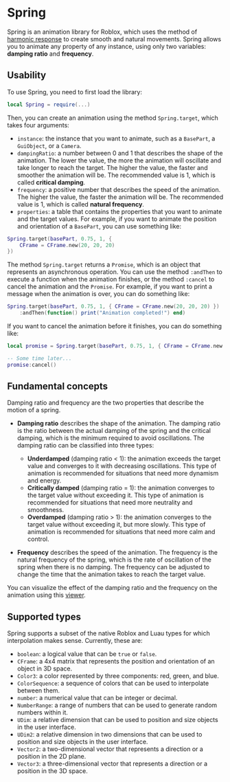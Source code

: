 # Spring

Spring is an animation library for Roblox, which uses the method of [harmonic response](https://en.wikipedia.org/wiki/Harmonic_response) to create smooth and natural movements. Spring allows you to animate any property of any instance, using only two variables: **damping ratio** and **frequency**.

## Usability

To use Spring, you need to first load the library:

```lua
local Spring = require(...)
```

Then, you can create an animation using the method `Spring.target`, which takes four arguments:

- `instance`: the instance that you want to animate, such as a `BasePart`, a `GuiObject`, or a `Camera`.
- `dampingRatio`: a number between 0 and 1 that describes the shape of the animation. The lower the value, the more the animation will oscillate and take longer to reach the target. The higher the value, the faster and smoother the animation will be. The recommended value is 1, which is called **critical damping**.
- `frequency`: a positive number that describes the speed of the animation. The higher the value, the faster the animation will be. The recommended value is 1, which is called **natural frequency**.
- `properties`: a table that contains the properties that you want to animate and the target values. For example, if you want to animate the position and orientation of a `BasePart`, you can use something like:

```lua
Spring.target(basePart, 0.75, 1, { 
    CFrame = CFrame.new(20, 20, 20) 
})
```

The method `Spring.target` returns a `Promise`, which is an object that represents an asynchronous operation. You can use the method `:andThen` to execute a function when the animation finishes, or the method `:cancel` to cancel the animation and the `Promise`. For example, if you want to print a message when the animation is over, you can do something like:

```lua
Spring.target(basePart, 0.75, 1, { CFrame = CFrame.new(20, 20, 20) })
    :andThen(function() print("Animation completed!") end)
```

If you want to cancel the animation before it finishes, you can do something like:

```lua
local promise = Spring.target(basePart, 0.75, 1, { CFrame = CFrame.new(20, 20, 20) })

-- Some time later...
promise:cancel()
```

## Fundamental concepts

Damping ratio and frequency are the two properties that describe the motion of a spring.

- **Damping ratio** describes the shape of the animation. The damping ratio is the ratio between the actual damping of the spring and the critical damping, which is the minimum required to avoid oscillations. The damping ratio can be classified into three types:

    - **Underdamped** (damping ratio < 1): the animation exceeds the target value and converges to it with decreasing oscillations. This type of animation is recommended for situations that need more dynamism and energy.
    - **Critically damped** (damping ratio = 1): the animation converges to the target value without exceeding it. This type of animation is recommended for situations that need more neutrality and smoothness.
    - **Overdamped** (damping ratio > 1): the animation converges to the target value without exceeding it, but more slowly. This type of animation is recommended for situations that need more calm and control.

- **Frequency** describes the speed of the animation. The frequency is the natural frequency of the spring, which is the rate of oscillation of the spring when there is no damping. The frequency can be adjusted to change the time that the animation takes to reach the target value.

You can visualize the effect of the damping ratio and the frequency on the animation using this [viewer](https://www.desmos.com/calculator/rzvw27ljh9).

## Supported types

Spring supports a subset of the native Roblox and Luau types for which interpolation makes sense. Currently, these are:

- `boolean`: a logical value that can be `true` or `false`.
- `CFrame`: a 4x4 matrix that represents the position and orientation of an object in 3D space.
- `Color3`: a color represented by three components: red, green, and blue.
- `ColorSequence`: a sequence of colors that can be used to interpolate between them.
- `number`: a numerical value that can be integer or decimal.
- `NumberRange`: a range of numbers that can be used to generate random numbers within it.
- `UDim`: a relative dimension that can be used to position and size objects in the user interface.
- `UDim2`: a relative dimension in two dimensions that can be used to position and size objects in the user interface.
- `Vector2`: a two-dimensional vector that represents a direction or a position in the 2D plane.
- `Vector3`: a three-dimensional vector that represents a direction or a position in the 3D space.
